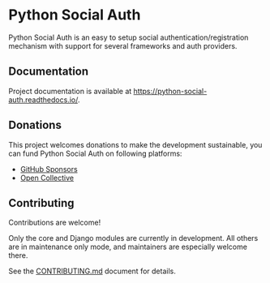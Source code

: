 # Python Social Auth

Python Social Auth is an easy to setup social authentication/registration
mechanism with support for several frameworks and auth providers.

## Documentation

Project documentation is available at https://python-social-auth.readthedocs.io/.

## Donations

This project welcomes donations to make the development sustainable, you can fund Python Social Auth on following platforms:

- [GitHub Sponsors](https://github.com/sponsors/python-social-auth/)
- [Open Collective](https://opencollective.com/python-social-auth)

## Contributing

Contributions are welcome!

Only the core and Django modules are currently in development. All others are in maintenance only mode, and maintainers are especially welcome there.

See the [CONTRIBUTING.md](https://github.com/python-social-auth/.github/blob/main/CONTRIBUTING.md) document for details.
